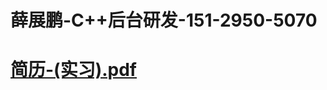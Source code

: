 # 薛展鹏-C++后台研发-151-2950-5070 
# [简历-(实习).pdf](https://github.com/K-create-xue/K-create-xue.github.io/files/7217252/review_.-.-._20210923193709.pdf)

[](https://user-images.githubusercontent.com/76169472/134500001-9af9dfc0-acd9-453b-ae14-5206cd1104aa.jpg)




